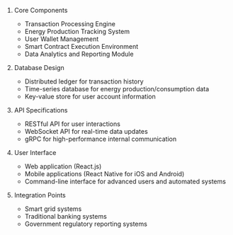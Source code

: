 1. Core Components
   - Transaction Processing Engine
   - Energy Production Tracking System
   - User Wallet Management
   - Smart Contract Execution Environment
   - Data Analytics and Reporting Module

2. Database Design
   - Distributed ledger for transaction history
   - Time-series database for energy production/consumption data
   - Key-value store for user account information

3. API Specifications
   - RESTful API for user interactions
   - WebSocket API for real-time data updates
   - gRPC for high-performance internal communication

4. User Interface
   - Web application (React.js)
   - Mobile applications (React Native for iOS and Android)
   - Command-line interface for advanced users and automated systems

5. Integration Points
   - Smart grid systems
   - Traditional banking systems
   - Government regulatory reporting systems
